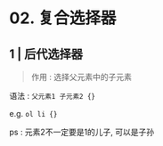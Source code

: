 # 02. 复合选择器

## 1 | 后代选择器

> 作用 : 选择父元素中的子元素

语法 : `父元素1 子元素2 {}` 

e.g. `ol li {}`

ps : 元素2不一定要是1的儿子, 可以是子孙

